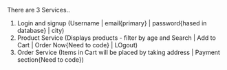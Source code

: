 There are 3 Services..
1. Login and signup (Username | email{primary} | password{hased in database} | city)
2. Product Service (Displays products - filter by age and Search | Add to Cart | Order Now{Need to code} | LOgout)
3. Order Service (Items in Cart will be placed by taking address | Payment section{Need to code})
